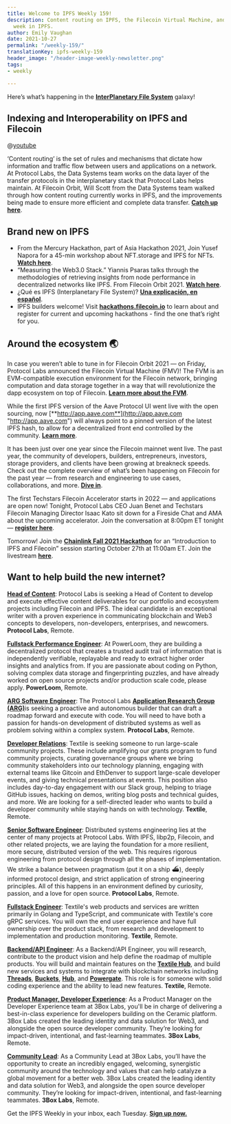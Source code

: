 ```yaml
---
title: Welcome to IPFS Weekly 159!
description: Content routing on IPFS, the Filecoin Virtual Machine, and more — this
  week in IPFS.
author: Emily Vaughan
date: 2021-10-27
permalink: "/weekly-159/"
translationKey: ipfs-weekly-159
header_image: "/header-image-weekly-newsletter.png"
tags:
- weekly

---
```

Here’s what’s happening in the [**InterPlanetary File System**](https://ipfs.tech/) galaxy!

## Indexing and Interoperability on IPFS and Filecoin

@[youtube](y175X7mK6E8)

‘Content routing’ is the set of rules and mechanisms that dictate how information and traffic flow between users and applications on a network. At Protocol Labs, the Data Systems team works on the data layer of the transfer protocols in the interplanetary stack that Protocol Labs helps maintain. At Filecoin Orbit, Will Scott from the Data Systems team walked through how content routing currently works in IPFS, and the improvements being made to ensure more efficient and complete data transfer. [**Catch up here**](https://www.youtube.com/watch?v=y175X7mK6E8&list=PL_0VrY55uV1_HE_bE-frkYUPGybjYHbNz&index=44).

## **Brand new on IPFS**

* From the Mercury Hackathon, part of Asia Hackathon 2021, Join Yusef Napora for a 45-min workshop about NFT.storage and IPFS for NFTs. [**Watch here**](https://www.youtube.com/watch?v=WhZkBxsGDnA).
* “Measuring the Web3.0 Stack.” Yiannis Psaras talks through the methodologies of retrieving insights from node performance in decentralized networks like IPFS. From Filecoin Orbit 2021. [**Watch here**](https://www.youtube.com/watch?v=yylsaXz00_g&list=PL_0VrY55uV1_HE_bE-frkYUPGybjYHbNz&index=21).
* ¿Qué es IPFS (Interplanetary File System)? [**Una explicación, en español**](https://twitter.com/gelopfalcon/status/1452769872232996865).
* IPFS builders welcome! Visit [**hackathons.filecoin.io**](https://hackathons.filecoin.io/) to learn about and register for current and upcoming hackathons - find the one that’s right for you.

## Around the ecosystem 🌏

In case you weren’t able to tune in for Filecoin Orbit 2021 — on Friday, Protocol Labs announced the Filecoin Virtual Machine (FMV)! The FVM is an EVM-compatible execution environment for the Filecoin network, bringing computation and data storage together in a way that will revolutionize the dapp ecosystem on top of Filecoin. [**Learn more about the FVM**](https://www.youtube.com/watch?v=Vw9syGiG31c&list=PL_0VrY55uV1_HE_bE-frkYUPGybjYHbNz&index=2).  
  
While the first IPFS version of the Aave Protocol UI went live with the open sourcing, now [**http://app.aave.com**](http://app.aave.com "http://app.aave.com") will always point to a pinned version of the latest IPFS hash, to allow for a decentralized front end controlled by the community. [**Learn more**](https://twitter.com/AaveAave/status/1450208507249053700?s=20).  
  
It has been just over one year since the Filecoin mainnet went live. The past year, the community of developers, builders, entrepreneurs, investors, storage providers, and clients have been growing at breakneck speeds. Check out the complete overview of what’s been happening on Filecoin for the past year — from research and engineering to use cases, collaborations, and more. [**Dive in**](https://filecoin.io/blog/posts/filecoin-orbit-filecoin-year-one-in-review/).  
  
The first Techstars Filecoin Accelerator starts in 2022 — and applications are open now! Tonight, Protocol Labs CEO Juan Benet and Techstars Filecoin Managing Director Isaac Kato sit down for a Fireside Chat and AMA about the upcoming accelerator. Join the conversation at 8:00pm ET tonight — [**register here**](https://www.crowdcast.io/e/juanbenet-ama/register).  
  
Tomorrow! Join the [**Chainlink Fall 2021 Hackathon**](https://chain.link/hackathon) for an “Introduction to IPFS and Filecoin” session starting October 27th at 11:00am ET. Join the livestream [**here**](https://www.youtube.com/watch?v=O5BU6zW8-sM).

## Want to help build the new internet?

[**Head of Content**](https://jobs.lever.co/protocol/330b0744-ebea-4bc3-90de-e817b470b8cb): Protocol Labs is seeking a Head of Content to develop and execute effective content deliverables for our portfolio and ecosystem projects including Filecoin and IPFS. The ideal candidate is an exceptional writer with a proven experience in communicating blockchain and Web3 concepts to developers, non-developers, enterprises, and newcomers. **Protocol Labs**, Remote.  
  
[**Fullstack Performance Engineer**](https://angel.co/company/powerloom/jobs/1687602-fullstack-platform-engineer-1-fse-1-remote): At PowerLoom, they are building a decentralized protocol that creates a trusted audit trail of information that is independently verifiable, replayable and ready to extract higher order insights and analytics from. If you are passionate about coding on Python, solving complex data storage and fingerprinting puzzles, and have already worked on open source projects and/or production scale code, please apply. **PowerLoom**, Remote.

[**ARG Software Engineer**](https://arg.protocol.ai/job-software-engineer): The Protocol Labs [**Application Research Group (ARG)**](https://arg.protocol.ai/)is seeking a proactive and autonomous builder that can draft a roadmap forward and execute with code. You will need to have both a passion for hands-on development of distributed systems as well as problem solving within a complex system. **Protocol Labs**, Remote.

[**Developer Relations**](https://boards.greenhouse.io/textileio/jobs/4075619004): Textile is seeking someone to run large-scale community projects. These include amplifying our grants program to fund community projects, curating governance groups where we bring community stakeholders into our technology planning, engaging with external teams like Gitcoin and EthDenver to support large-scale developer events, and giving technical presentations at events. This position also includes day-to-day engagement with our Slack group, helping to triage GitHub issues, hacking on demos, writing blog posts and technical guides, and more. We are looking for a self-directed leader who wants to build a developer community while staying hands on with technology. **Textile**, Remote.

[**Senior Software Engineer**](https://jobs.lever.co/protocol/3490e571-4d47-487e-a47f-b02f08668290): Distributed systems engineering lies at the center of many projects at Protocol Labs. With IPFS, libp2p, Filecoin, and other related projects, we are laying the foundation for a more resilient, more secure, distributed version of the web. This requires rigorous engineering from protocol design through all the phases of implementation. We strike a balance between pragmatism (put it on a ship :ferry:), deeply informed protocol design, and strict application of strong engineering principles. All of this happens in an environment defined by curiosity, passion, and a love for open source. **Protocol Labs**, Remote.

[**Fullstack Engineer**](https://boards.greenhouse.io/textileio/jobs/4017984004): Textile's web products and services are written primarily in Golang and TypeScript, and communicate with Textile's core gRPC services. You will own the end user experience and have full ownership over the product stack, from research and development to implementation and production monitoring. **Textile**, Remote.

[**Backend/API Engineer**](https://boards.greenhouse.io/textileio/jobs/4017981004): As a Backend/API Engineer, you will research, contribute to the product vision and help define the roadmap of multiple products. You will build and maintain features on the [**Textile Hub**](https://github.com/textileio/textile), and build new services and systems to integrate with blockchain networks including [**Threads**](https://github.com/textileio/go-threads), [**Buckets**](https://github.com/textileio/go-buckets), [**Hub**](https://github.com/textileio/textile), and [**Powergate**](https://github.com/textileio/powergate). This role is for someone with solid coding experience and the ability to lead new features. **Textile**, Remote.

[**Product Manager, Developer Experience**](https://jobs.lever.co/3box/68e3cf44-5ee8-4b2a-b872-bca815bf5caf): As a Product Manager on the Developer Experience team at 3Box Labs, you'll be in charge of delivering a best-in-class experience for developers building on the Ceramic platform. 3Box Labs created the leading identity and data solution for Web3, and alongside the open source developer community. They’re looking for impact-driven, intentional, and fast-learning teammates. **3Box Labs**, Remote.

[**Community Lead**](https://jobs.lever.co/3box/cac4d9b2-4822-4c91-99b8-16c5d3dd75b6): As a Community Lead at 3Box Labs, you’ll have the opportunity to create an incredibly engaged, welcoming, synergistic community around the technology and values that can help catalyze a global movement for a better web. 3Box Labs created the leading identity and data solution for Web3, and alongside the open source developer community. They’re looking for impact-driven, intentional, and fast-learning teammates. **3Box Labs**, Remote.

Get the IPFS Weekly in your inbox, each Tuesday. [**Sign up now.**](https://ipfs.us4.list-manage.com/subscribe?u=25473244c7d18b897f5a1ff6b&id=cad54b2230)